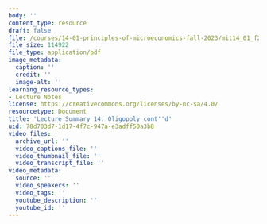 ```yaml
---
body: ''
content_type: resource
draft: false
file: /courses/14-01-principles-of-microeconomics-fall-2023/mit14_01_f23_lec14.pdf
file_size: 114922
file_type: application/pdf
image_metadata:
  caption: ''
  credit: ''
  image-alt: ''
learning_resource_types:
- Lecture Notes
license: https://creativecommons.org/licenses/by-nc-sa/4.0/
resourcetype: Document
title: 'Lecture Summary 14: Oligopoly cont''d'
uid: 78d703d7-1d17-4f7c-947a-e3adff50a3b8
video_files:
  archive_url: ''
  video_captions_file: ''
  video_thumbnail_file: ''
  video_transcript_file: ''
video_metadata:
  source: ''
  video_speakers: ''
  video_tags: ''
  youtube_description: ''
  youtube_id: ''
---
```

